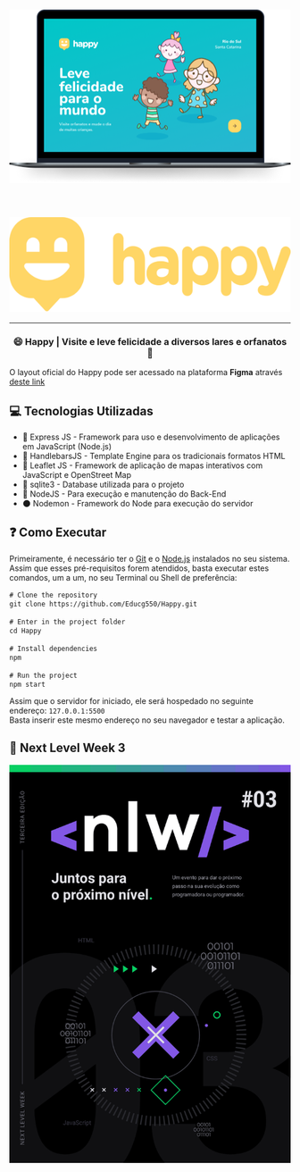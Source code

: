 <h3 align="center">
<img src="public/images/pc-happy.png">
</h3>
<br />

<h3 align="center">
<img src="public/images/logo-full.png" />
      <hr />

 </h3>
<h3 align="center">
  😄 Happy | Visite e leve felicidade a diversos lares e orfanatos 💛
</h3>

O layout oficial do Happy pode ser acessado na plataforma **Figma** através [deste link](https://www.figma.com/file/D3j86gLfnDhc3GAIY4MI6z/Happy?node-id=0%3A1)

## 💻 Tecnologias Utilizadas

- 🍏 Express JS - Framework para uso e desenvolvimento de aplicações em JavaScript (Node.js)
- 👺 HandlebarsJS - Template Engine para os tradicionais formatos HTML
- 🍃 Leaflet JS - Framework de aplicação de mapas interativos com JavaScript e OpenStreet Map
- 💽 sqlite3 - Database utilizada para o projeto
- 🥦 NodeJS - Para execução e manutenção do Back-End
- 🌑 Nodemon - Framework do Node para execução do servidor

## ❓ Como Executar

Primeiramente, é necessário ter o [Git](https://git-scm.com/downloads) e o [Node.js](https://nodejs.org/en/download/) instalados no seu sistema. Assim que esses pré-requisitos forem atendidos, basta executar estes comandos, um a um, no seu Terminal ou Shell de preferência:

```
# Clone the repository
git clone https://github.com/Educg550/Happy.git

# Enter in the project folder
cd Happy

# Install dependencies
npm

# Run the project
npm start
```

Assim que o servidor for iniciado, ele será hospedado no seguinte endereço: `127.0.0.1:5500`
<br>
Basta inserir este mesmo endereço no seu navegador e testar a aplicação.

## 🚀 Next Level Week 3

![nlw3](public/images/nlw3.png "nlw3")
